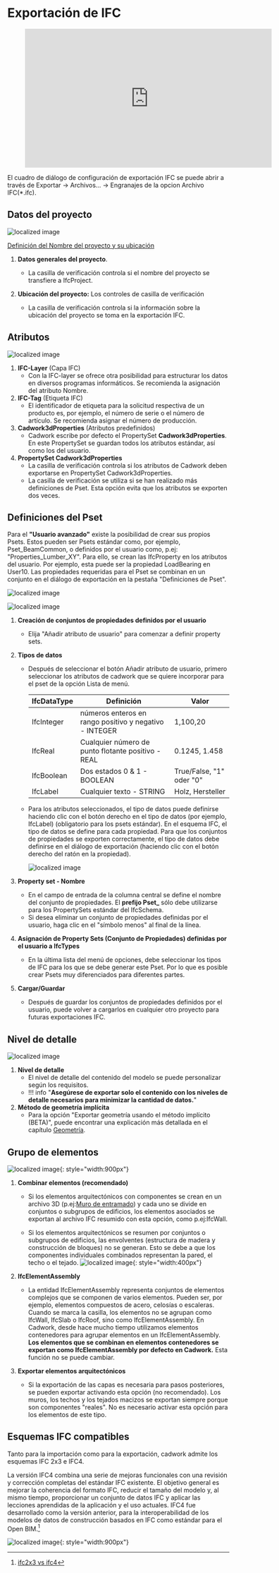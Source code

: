 # Exportación de IFC

<figure class="video_container">
  <iframe width="560" height="315" src="https://www.youtube.com/embed/rGLje-72664" title="YouTube video player" frameborder="0" allow="accelerometer; autoplay; clipboard-write; encrypted-media; gyroscope; picture-in-picture" allowfullscreen></iframe>
</figure>

El cuadro de diálogo de configuración de exportación IFC se puede abrir a través de Exportar -> Archivos... -> Engranajes de la opcion Archivo IFC(\*.ifc).

## Datos del proyecto

![localized image](../img/es/dlg1.png)

[Definición del Nombre del proyecto y su ubicación](../2.Modellierung/modelling.es.md)

1. **Datos generales del proyecto**.

   - La casilla de verificación controla si el nombre del proyecto se transfiere a IfcProject.

2. **Ubicación del proyecto:** Los controles de casilla de verificación
   - La casilla de verificación controla si la información sobre la ubicación del proyecto se toma en la exportación IFC.

## Atributos

![localized image](../img/es/dlg2.png)

1. **IFC-Layer** (Capa IFC)
   - Con la IFC-layer se ofrece otra posibilidad para estructurar los datos en diversos programas informáticos. Se recomienda la asignación del atributo Nombre.
2. **IFC-Tag** (Etiqueta IFC)
   - El identificador de etiqueta para la solicitud respectiva de un producto es, por ejemplo, el número de serie o el número de artículo. Se recomienda asignar el número de producción.
3. **Cadwork3dProperties** (Atributos predefinidos)
   - Cadwork escribe por defecto el PropertySet **Cadwork3dProperties**. En este PropertySet se guardan todos los atributos estándar, así como los del usuario.
4. **PropertySet Cadwork3dProperties**
   - La casilla de verificación controla si los atributos de Cadwork deben exportarse en PropertySet Cadwork3dProperties.
   - La casilla de verificación se utiliza si se han realizado más definiciones de Pset. Esta opción evita que los atributos se exporten dos veces.

## Definiciones del Pset

Para el **"Usuario avanzado"** existe la posibilidad de crear sus propios Psets. Estos pueden ser Psets estándar como, por ejemplo, Pset_BeamCommon, o definidos por el usuario como, p.ej: "Properties_Lumber_XY".
Para ello, se crean las IfcProperty en los atributos del usuario. Por ejemplo, esta puede ser la propiedad LoadBearing en User10. Las propiedades requeridas para el Pset se combinan en un conjunto en el diálogo de exportación en la pestaña "Definiciones de Pset".

![localized image](../img/es/dlg3.png)

![localized image](../img/es/dlg4.png)

1. **Creación de conjuntos de propiedades definidos por el usuario**
   - Elija "Añadir atributo de usuario" para comenzar a definir property sets.
2. **Tipos de datos**

   - Después de seleccionar el botón Añadir atributo de usuario, primero seleccionar los atributos de cadwork que se quiere incorporar para el pset de la opción Lista de menú.

     | IfcDataType | Definición                                             | Valor                    |
     | ----------- | ------------------------------------------------------ | ------------------------ |
     | IfcInteger  | números enteros en rango positivo y negativo - INTEGER | 1,100,20                 |
     | IfcReal     | Cualquier número de punto flotante positivo - REAL     | 0.1245, 1.458            |
     | IfcBoolean  | Dos estados 0 & 1 - BOOLEAN                            | True/False, "1" oder "0" |
     | IfcLabel    | Cualquier texto - STRING                               | Holz, Hersteller         |

   - Para los atributos seleccionados, el tipo de datos puede definirse haciendo clic con el botón derecho en el tipo de datos (por ejemplo, IfcLabel) (obligatorio para los psets estándar). En el esquema IFC, el tipo de datos se define para cada propiedad. Para que los conjuntos de propiedades se exporten correctamente, el tipo de datos debe definirse en el diálogo de exportación (haciendo clic con el botón derecho del ratón en la propiedad).<br>

     ![localized image](../img/pset.gif)

3. **Property set - Nombre**

   - En el campo de entrada de la columna central se define el nombre del conjunto de propiedades. El **prefijo Pset\_** sólo debe utilizarse para los PropertySets estándar del IfcSchema.
   - Si desea eliminar un conjunto de propiedades definidas por el usuario, haga clic en el "símbolo menos" al final de la línea.

4. **Asignación de Property Sets (Conjunto de Propiedades) definidas por el usuario a IfcTypes**

   - En la última lista del menú de opciones, debe seleccionar los tipos de IFC para los que se debe generar este Pset. Por lo que es posible crear Psets muy diferenciados para diferentes partes.

5. **Cargar/Guardar**
   - Después de guardar los conjuntos de propiedades definidos por el usuario, puede volver a cargarlos en cualquier otro proyecto para futuras exportaciones IFC.

## Nivel de detalle

![localized image](../img/es/dlg5.png)

1. **Nivel de detalle**
   - El nivel de detalle del contenido del modelo se puede personalizar según los requisitos.
   - !!! info "**Asegúrese de exportar solo el contenido con los niveles de detalle necesarios para minimizar la cantidad de datos.**"
2. **Método de geometría implícita**
   - Para la opción "Exportar geometría usando el método implícito (BETA)", puede encontrar una explicación más detallada en el capítulo [Geometría](../index.md#geometrie).

## Grupo de elementos

![localized image](../img/es/dlg6.png){: style="width:900px"}

1. **Combinar elementos (recomendado)**

   - Si los elementos arquitectónicos con componentes se crean en un archivo 3D (p.ej:[Muro de entramado](../5.Beispiele/examples.es.md)) y cada uno se divide en conjuntos o subgrupos de edificios, los elementos asociados se exportan al archivo IFC resumido con esta opción, como p.ej:IfcWall.

   - Si los elementos arquitectónicos se resumen por conjuntos o subgrupos de edificios, las envolventes (estructura de madera y construcción de bloques) no se generan. Esto se debe a que los componentes individuales combinados representan la pared, el techo o el tejado.
     ![localized image](../img/wall.png "https://standards.buildingsmart.org/IFC/DEV/IFC4_3/RC1/HTML/schema/ifcsharedbldgelements/lexical/ifcwallelementedcase.htm"){: style="width:400px"}

2. **IfcElementAssembly**

   - La entidad IfcElementAssembly representa conjuntos de elementos complejos que se componen de varios elementos. Pueden ser, por ejemplo, elementos compuestos de acero, celosías o escaleras. Cuando se marca la casilla, los elementos no se agrupan como IfcWall, IfcSlab o IfcRoof, sino como IfcElementAssembly.
     En Cadwork, desde hace mucho tiempo utilizamos elementos contenedores para agrupar elementos en un IfcElementAssembly. **Los elementos que se combinan en elementos contenedores se exportan como IfcElementAssembly por defecto en Cadwork.** Esta función no se puede cambiar.

3. **Exportar elementos arquitectónicos**

   - Si la exportación de las capas es necesaria para pasos posteriores, se pueden exportar activando esta opción (no recomendado). Los muros, los techos y los tejados macizos se exportan siempre porque son componentes "reales". No es necesario activar esta opción para los elementos de este tipo.

## Esquemas IFC compatibles

Tanto para la importación como para la exportación, cadwork admite los esquemas IFC 2x3 e IFC4.<br/>

La versión IFC4 combina una serie de mejoras funcionales con una revisión y corrección completas del estándar IFC existente. El objetivo general es mejorar la coherencia del formato IFC, reducir el tamaño del modelo y, al mismo tiempo, proporcionar un conjunto de datos IFC y aplicar las lecciones aprendidas de la aplicación y el uso actuales. IFC4 fue desarrollado como la versión anterior, para la interoperabilidad de los modelos de datos de construcción basados en IFC como estándar para el Open BIM.[^6]

![localized image](../img/version.gif){: style="width:900px"}

[^6]: [ifc2x3 vs ifc4](https://standards.buildingsmart.org/IFC/DEV/IFC4_2/FINAL/HTML/annex/annex-f/ifc2x3-to-ifc4/index.htm)